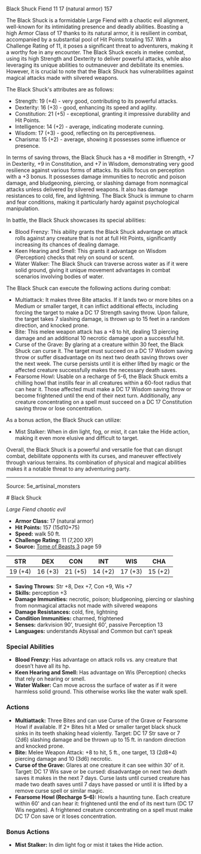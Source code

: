 <MonsterName/>Black Shuck</MonsterName>
<CreatureType/>Fiend</CreatureType>
<CR/>11</CR>
<AC/>17 (natural armor)</AC>
<HP/>157</HP>
<summary>The Black Shuck is a formidable Large Fiend with a chaotic evil alignment, well-known for its intimidating presence and deadly abilities. Boasting a high Armor Class of 17 thanks to its natural armor, it is resilient in combat, accompanied by a substantial pool of Hit Points totaling 157. With a Challenge Rating of 11, it poses a significant threat to adventurers, making it a worthy foe in any encounter. The Black Shuck excels in melee combat, using its high Strength and Dexterity to deliver powerful attacks, while also leveraging its unique abilities to outmaneuver and debilitate its enemies. However, it is crucial to note that the Black Shuck has vulnerabilities against magical attacks made with silvered weapons.</summary>

<detail>

The Black Shuck's attributes are as follows: 
- Strength: 19 (+4) - very good, contributing to its powerful attacks.
- Dexterity: 16 (+3) - good, enhancing its speed and agility.
- Constitution: 21 (+5) - exceptional, granting it impressive durability and Hit Points.
- Intelligence: 14 (+2) - average, indicating moderate cunning.
- Wisdom: 17 (+3) - good, reflecting on its perceptiveness.
- Charisma: 15 (+2) - average, showing it possesses some influence or presence.

In terms of saving throws, the Black Shuck has a +8 modifier in Strength, +7 in Dexterity, +9 in Constitution, and +7 in Wisdom, demonstrating very good resilience against various forms of attacks. Its skills focus on perception with a +3 bonus. It possesses damage immunities to necrotic and poison damage, and bludgeoning, piercing, or slashing damage from nonmagical attacks unless delivered by silvered weapons. It also has damage resistances to cold, fire, and lightning. The Black Shuck is immune to charm and fear conditions, making it particularly hardy against psychological manipulation.

In battle, the Black Shuck showcases its special abilities:
- Blood Frenzy: This ability grants the Black Shuck advantage on attack rolls against any creature that is not at full Hit Points, significantly increasing its chances of dealing damage.
- Keen Hearing and Smell: This grants it advantage on Wisdom (Perception) checks that rely on sound or scent.
- Water Walker: The Black Shuck can traverse across water as if it were solid ground, giving it unique movement advantages in combat scenarios involving bodies of water.

The Black Shuck can execute the following actions during combat:
- Multiattack: It makes three Bite attacks. If it lands two or more bites on a Medium or smaller target, it can inflict additional effects, including forcing the target to make a DC 17 Strength saving throw. Upon failure, the target takes 7 slashing damage, is thrown up to 15 feet in a random direction, and knocked prone.
- Bite: This melee weapon attack has a +8 to hit, dealing 13 piercing damage and an additional 10 necrotic damage upon a successful hit.
- Curse of the Grave: By glaring at a creature within 30 feet, the Black Shuck can curse it. The target must succeed on a DC 17 Wisdom saving throw or suffer disadvantage on its next two death saving throws over the next week. The curse persists until it is either lifted by magic or the affected creature successfully makes the necessary death saves.
- Fearsome Howl: Usable on a recharge of 5-6, the Black Shuck emits a chilling howl that instills fear in all creatures within a 60-foot radius that can hear it. Those affected must make a DC 17 Wisdom saving throw or become frightened until the end of their next turn. Additionally, any creature concentrating on a spell must succeed on a DC 17 Constitution saving throw or lose concentration.

As a bonus action, the Black Shuck can utilize:
- Mist Stalker: When in dim light, fog, or mist, it can take the Hide action, making it even more elusive and difficult to target.

Overall, the Black Shuck is a powerful and versatile foe that can disrupt combat, debilitate opponents with its curses, and maneuver effectively through various terrains. Its combination of physical and magical abilities makes it a notable threat to any adventuring party.</detail>



---

Source: 5e_artisinal_monsters

<statblock>
# Black Shuck

*Large* *Fiend* *chaotic evil*

- **Armor Class:** 17 (natural armor)
- **Hit Points:** 157 (15d10+75)
- **Speed:** walk 50 ft.
- **Challenge Rating:** 11 (7,200 XP)
- **Source:** [Tome of Beasts 3](https://koboldpress.com/kpstore/product/tome-of-beasts-3-for-5th-edition/) page 59

| STR | DEX | CON | INT | WIS | CHA |
| --- | --- | --- | --- | --- | --- |
| 19 (+4) | 16 (+3) | 21 (+5) | 14 (+2) | 17 (+3) | 15 (+2) |

- **Saving Throws**: Str +8, Dex +7, Con +9, Wis +7
- **Skills:** perception +3
- **Damage Immunities:** necrotic, poison; bludgeoning, piercing or slashing from nonmagical attacks not made with silvered weapons
- **Damage Resistances:** cold, fire, lightning
- **Condition Immunities:** charmed, frightened
- **Senses:** darkvision 90', truesight 60', passive Perception 13
- **Languages:** understands Abyssal and Common but can’t speak

### Special Abilities

- **Blood Frenzy:** Has advantage on attack rolls vs. any creature that doesn’t have all its hp.
- **Keen Hearing and Smell:** Has advantage on Wis (Perception) checks that rely on hearing or smell.
- **Water Walker:** Can move across the surface of water as if it were harmless solid ground. This otherwise works like the water walk spell.

### Actions

- **Multiattack:** Three Bites and can use Curse of the Grave or Fearsome Howl if available. If 2+ Bites hit a Med or smaller target black shuck sinks in its teeth shaking head violently. Target: DC 17 Str save or 7 (2d6) slashing damage and be thrown up to 15 ft. in random direction and knocked prone.
- **Bite:** Melee Weapon Attack: +8 to hit, 5 ft., one target, 13 (2d8+4) piercing damage and 10 (3d6) necrotic.
- **Curse of the Grave:** Glares at one creature it can see within 30' of it. Target: DC 17 Wis save or be cursed: disadvantage on next two death saves it makes in the next 7 days. Curse lasts until cursed creature has made two death saves until 7 days have passed or until it is lifted by a remove curse spell or similar magic.
- **Fearsome Howl (Recharge 5–6):** Howls a haunting tune. Each creature within 60' and can hear it: frightened until the end of its next turn (DC 17 Wis negates). A frightened creature concentrating on a spell must make DC 17 Con save or it loses concentration.

### Bonus Actions

- **Mist Stalker:** In dim light fog or mist it takes the Hide action.


</statblock>


